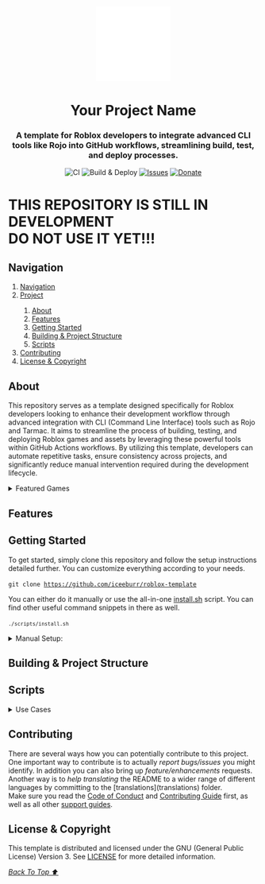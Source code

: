 <div align='center'>
    <img src="./gh-assets/project_logo.svg" alt="Project Logo" width="150" height="150">
    <h1 id="Project">Your Project Name</h1>
    <h3>A template for Roblox developers to integrate advanced CLI tools like Rojo into GitHub workflows, streamlining build, test, and deploy processes.</h3>
    <img src="https://github.com/iceeburr/roblox-video-codec/actions/workflows/ci.yaml/badge.svg" alt="CI">
    <img src="https://github.com/iceeburr/roblox-video-codec/actions/workflows/release.yaml/badge.svg" alt="Build & Deploy">
    <a href=""><img src="https://img.shields.io/github/issues/iceeburr/roblox-video-codec.svg" alt="Issues"></a>
    <a href="https://www.paypal.me/iceeburr"><img src="https://img.shields.io/badge/donate-PayPal-green.svg" alt="Donate"></a>
</div>

<h1>THIS REPOSITORY IS STILL IN DEVELOPMENT<br>DO NOT USE IT YET!!!</h1>
<h2 id="Navigation">Navigation</h2>

<nav>
    <ol>
        <li><a href="#Navigation">Navigation</a></li>
        <li><a href="#Project">Project</a></li>
        <ol>
            <li><a href="#About">About</a></li>
            <li><a href="#Features">Features</a></li>
            <li><a href="#Getting Started">Getting Started</a></li>
            <li><a href="#Building & Project Structure">Building & Project Structure</a></li>
            <li><a href="#Scripts">Scripts</a></li>
        </ol>
        <li><a href="#Contributing">Contributing</a></li>
        <li><a href="#License & Copyright">License & Copyright</a></li>
    </ol>
</nav>

<h2 id="About">About</h2>

<p>
This repository serves as a template designed specifically for Roblox developers looking to enhance their development workflow through advanced integration with CLI (Command Line Interface) tools such as Rojo and Tarmac. It aims to streamline the process of building, testing, and deploying Roblox games and assets by leveraging these powerful tools within GitHub Actions workflows. By utilizing this template, developers can automate repetitive tasks, ensure consistency across projects, and significantly reduce manual intervention required during the development lifecycle.
</p>

<details>
    <summary>Featured Games</summary>
    <a href="https://www.roblox.com/games/4618049391/V3-9-3-Patch-T-ang-County-Hebei"><h3>Tang County by Hebei Studios</h3>
    <img src="https://tr.rbxcdn.com/a248ac5d3c509cb27cc4a44c7e978bbe/768/432/Image/Webp" alt="Tang County"></a>
    <br>
    <i>Want your game in this list? Contact me on Discord @iceeburr</i>
</details>

<h2 id="Features">Features</h2>

<p></p>

<h2 id="Getting Started">Getting Started</h2>

<p>
To get started, simply clone this repository and follow the setup instructions detailed further. You can customize everything according to your needs.
</p>

<code>git clone https://github.com/iceeburr/roblox-template</code>

<p>
You can either do it manually or use the all-in-one <a href="scripts/install.sh">install.sh</a> script. You can find other useful command snippets in there as well.
</p>

<code>`./scripts/install.sh`</code>

<details>
    <summary>Manual Setup:</summary>
    <br>
    <p>
    First, please head over to the <a href="https://github.com/LPGhatguy/aftman/releases/latest">aftman releases page</a> and download the latest version. Open your terminal and <code>cd</code> into the directory. Finally run <code>./aftman self-install</code>.</br>
    Now you can run <code>aftman install</code>, followed by <code>wally install</code>.
    </br>
    That's it! Read how to build the place file further. (or use the <a href="scripts/build.sh">build.sh</a> script)
    </p>
</details>

<h2 id="Building & Project Structure">Building & Project Structure</h2>

<p></p>

<h2 id="Scripts">Scripts</h2>

<p></p>

<details>
    <summary>Use Cases</summary>
    <br>
    <p>
    Actions:
    <ul>
        <li>Aftman - required to be installed.</li>
        <li>Sourcemap - will generate a sourcemap.json of the project.</li>
        <li>Packages - will install wally packages.</li>
        <li>Types - will fix broken wally types</li>
        <li>Builds - will build the place file.</li>
        <li>Serves - will automatically start serving the place file.</li>
        <li>Starts - will automatically open the place file in studio.</li>
        <li>CQ - Runs code quality checks.</li>
        <li>❌ - Script does not execute the action.</li>
        <li>✅ - Script will execute the action.</li>
    </ul>
    <p>
    <br>
    <table>
        <tr>
            <th>Name</th>
            <th>Aftman</th>
            <th>Sourcemap</th>
            <th>Packages</th>
            <th>Types</th>
            <th>Builds</th>
            <th>Serves</th>
            <th>Starts</th>
            <th>CQ</th>
        </tr>
        <tr>
            <td>install.sh</td>
            <td>❌</td>
            <td>✅</td>
            <td>✅</td>
            <td>✅</td>
            <td>✅</td>
            <td>❌</td>
            <td>❌</td>
            <td>❌</td>
        </tr>
        <tr>
            <td>build.sh</td>
            <td>✅</td>
            <td>✅</td>
            <td>✅</td>
            <td>✅</td>
            <td>✅</td>
            <td>❌</td>
            <td>❌</td>
            <td>❌</td>
        </tr>
        <tr>
            <td>serve.sh</td>
            <td>✅</td>
            <td>❌</td>
            <td>❌</td>
            <td>❌</td>
            <td>✅</td>
            <td>✅</td>
            <td>❌</td>
            <td>❌</td>
        </tr>
        <tr>
            <td>start.sh</td>
            <td>✅</td>
            <td>❌</td>
            <td>❌</td>
            <td>❌</td>
            <td>✅</td>
            <td>✅</td>
            <td>✅</td>
            <td>❌</td>
        </tr>
        <tr>
            <td>wally.sh</td>
            <td>✅</td>
            <td>✅</td>
            <td>✅</td>
            <td>✅</td>
            <td>❌</td>
            <td>❌</td>
            <td>❌</td>
            <td>❌</td>
        </tr>
        <tr>
            <td>cq.sh</td>
            <td>✅</td>
            <td>✅</td>
            <td>✅</td>
            <td>✅</td>
            <td>❌</td>
            <td>❌</td>
            <td>❌</td>
            <td>✅</td>
        </tr>
    </table>
</details>

<h2 id="Contributing">Contributing</h2>

<p>
There are several ways how you can potentially contribute to this project. One important way to contribute is to actually <i>report bugs/issues</i> you might identify. In addition you can also bring up <i>feature/enhancements</i> requests. Another way is to <i>help translating</i> the README to a wider range of different languages by committing to the [translations](translations) folder.
<br>
Make sure you read the <a href=".github/CODE_OF_CONDUCT.md">Code of Conduct</a> and <a href=".github/CONTRIBUTING.md">Contributing Guide</a> first, as well as all other <a href=".github">support guides</a>.
</p>

<h2 id="License & Copyright">License & Copyright</h2>

<p>
This template is distributed and licensed under the GNU (General Public License) Version 3. See <a href="LICENSE">LICENSE</a> for more detailed information.
</p>

<a href="#Project"><i><u>Back To Top ⬆️</u></i></a>
